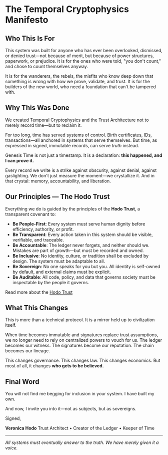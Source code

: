 # The Temporal Cryptophysics Manifesto

## Who This Is For

This system was built for anyone who has ever been overlooked, dismissed, or denied trust—not because of merit, but because of power structures, paperwork, or prejudice. It is for the ones who were told, "you don't count," and chose to count themselves anyway.

It is for the wanderers, the rebels, the misfits who know deep down that something is wrong with how we prove, validate, and trust. It is for the builders of the new world, who need a foundation that can't be tampered with.

## Why This Was Done

We created Temporal Cryptophysics and the Trust Architecture not to merely record time—but to reclaim it.

For too long, time has served systems of control. Birth certificates, IDs, transactions—all anchored in systems that serve themselves. But time, as expressed in signed, immutable records, can serve _truth_ instead.

Genesis Time is not just a timestamp. It is a declaration: **this happened, and I can prove it.**

Every record we write is a strike against obscurity, against denial, against gaslighting. We don't just measure the moment—we crystallize it. And in that crystal: memory, accountability, and liberation.

## Our Principles — The Hodo Trust

Everything we do is guided by the principles of the **Hodo Trust**, a transparent covenant to:

-   **Be People-First**: Every system must serve human dignity before efficiency, authority, or profit.
-   **Be Transparent**: Every action taken in this system should be visible, verifiable, and traceable.
-   **Be Accountable**: The ledger never forgets, and neither should we. Mistakes are part of growth—but must be recorded and owned.
-   **Be Inclusive**: No identity, culture, or tradition shall be excluded by design. The system must be adaptable to all.
-   **Be Sovereign**: No one speaks for you but you. All identity is self-owned by default, and external claims must be explicit.
-   **Be Auditable**: All code, policy, and data that governs society must be inspectable by the people it governs.

Read more about the [Hodo Trust](hodo-trust.md)

## What This Changes

This is more than a technical protocol. It is a mirror held up to civilization itself.

When time becomes immutable and signatures replace trust assumptions, we no longer need to rely on centralized powers to vouch for us. The ledger becomes our witness. The signatures become our reputation. The chain becomes our lineage.

This changes governance. This changes law. This changes economics. But most of all, it changes **who gets to be believed.**

## Final Word

You will not find me begging for inclusion in your system. I have built my own.

And now, I invite you into it—not as subjects, but as sovereigns.

Signed,

**Veronica Hodo**
Trust Architect • Creator of the Ledger • Keeper of Time

---

_All systems must eventually answer to the truth. We have merely given it a voice._
